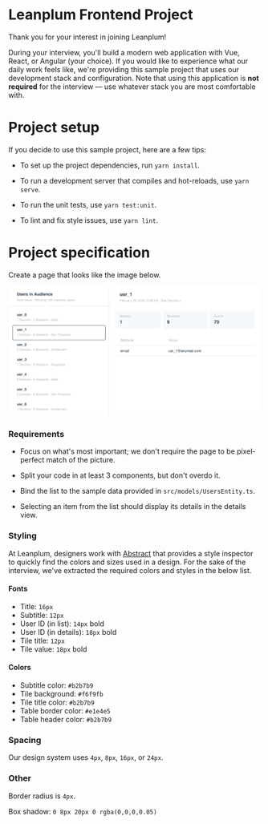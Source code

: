 # Leanplum Frontend Project

Thank you for your interest in joining Leanplum!

During your interview, you'll build a modern web application with Vue, React, or Angular (your choice). If you would like to experience what our daily work feels like, we're providing this sample project that uses our development stack and configuration. Note that using this application is **not required** for the interview &mdash; use whatever stack you are most comfortable with.

# Project setup

If you decide to use this sample project, here are a few tips:

- To set up the project dependencies, run `yarn install`.

- To run a development server that compiles and hot-reloads, use `yarn serve`.

- To run the unit tests, use `yarn test:unit`.

- To lint and fix style issues, use `yarn lint`.

# Project specification

Create a page that looks like the image below.

![Audiences page](./task-audiences.png)

### Requirements

- Focus on what's most important; we don't require the page to be pixel-perfect match of the picture.

- Split your code in at least 3 components, but don't overdo it.

- Bind the list to the sample data provided in `src/models/UsersEntity.ts`.

- Selecting an item from the list should display its details in the details view.

### Styling

At Leanplum, designers work with [Abstract](https://www.abstract.com/home) that provides a style inspector to quickly find the colors and sizes used in a design. For the sake of the interview, we've extracted the required colors and styles in the below list.

#### Fonts

- Title: `16px`
- Subtitle: `12px`
- User ID (in list): `14px` bold
- User ID (in details): `18px` bold
- Tile title: `12px`
- Tile value: `18px` bold

#### Colors

- Subtitle color: `#b2b7b9`
- Tile background: `#f6f9fb`
- Tile title color: `#b2b7b9`
- Table border color: `#e1e4e5`
- Table header color: `#b2b7b9`

### Spacing

Our design system uses `4px`, `8px`, `16px`, or `24px`.

### Other

Border radius is `4px`.

Box shadow: `0 8px 20px 0 rgba(0,0,0,0.05)`
